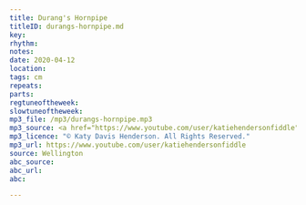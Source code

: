 ```yaml
---
title: Durang's Hornpipe
titleID: durangs-hornpipe.md
key:
rhythm:
notes:
date: 2020-04-12
location:
tags: cm
repeats:
parts:
regtuneoftheweek:
slowtuneoftheweek:
mp3_file: /mp3/durangs-hornpipe.mp3
mp3_source: <a href="https://www.youtube.com/user/katiehendersonfiddle">Katy Davis Henderson</a>
mp3_licence: "© Katy Davis Henderson. All Rights Reserved."
mp3_url: https://www.youtube.com/user/katiehendersonfiddle
source: Wellington
abc_source:
abc_url:
abc:

---
```

